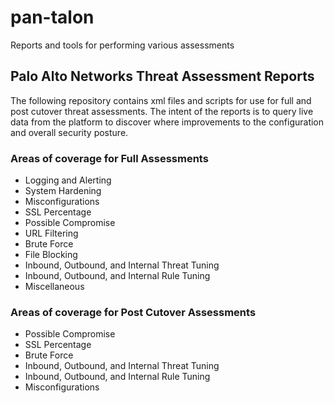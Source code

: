 # pan-talon
Reports and tools for performing various assessments

## Palo Alto Networks Threat Assessment Reports

The following repository contains xml files and scripts for use for full and post cutover threat assessments.  The 
intent of the reports is to query live data from the platform to discover where improvements to the configuration
and overall security posture.   


### Areas of coverage for Full Assessments

* Logging and Alerting
* System Hardening
* Misconfigurations
* SSL Percentage
* Possible Compromise
* URL Filtering
* Brute Force 
* File Blocking
* Inbound, Outbound, and Internal Threat Tuning
* Inbound, Outbound, and Internal Rule Tuning
* Miscellaneous


### Areas of coverage for Post Cutover Assessments

* Possible Compromise
* SSL Percentage
* Brute Force
* Inbound, Outbound, and Internal Threat Tuning
* Inbound, Outbound, and Internal Rule Tuning
* Misconfigurations

